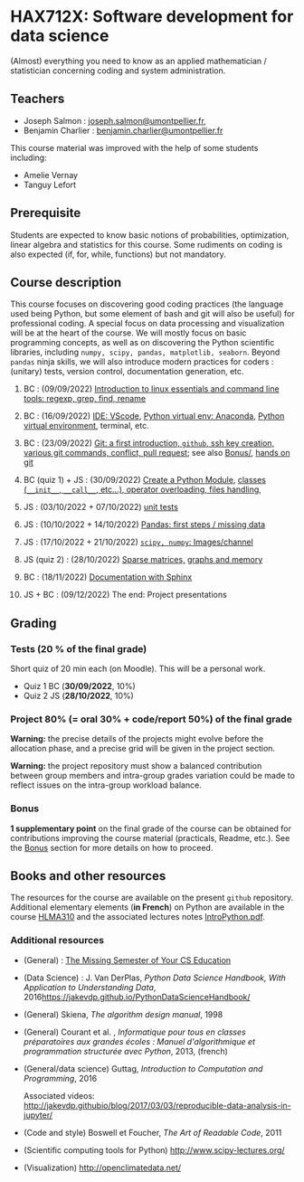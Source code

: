 # HAX712X: Software development for data science

(Almost) everything you need to know as an applied mathematician / statistician concerning coding and system administration.

## Teachers

- Joseph Salmon : joseph.salmon@umontpellier.fr,
- Benjamin Charlier : benjamin.charlier@umontpellier.fr

This course material was improved with the help of some students including:

- Amelie Vernay
- Tanguy Lefort


## Prerequisite

Students are expected to know basic notions of probabilities, optimization, linear algebra and statistics for this course.
Some rudiments on coding is also expected (if, for, while, functions) but not mandatory.

## Course description

This course focuses on discovering good coding practices (the language used being Python, but some element of bash and git will also be useful) for professional coding.
A special focus on data processing and visualization will be at the heart of the course.
We will mostly focus on basic programming concepts, as well as on discovering the Python scientific libraries, including ```numpy, scipy, pandas, matplotlib, seaborn```.
Beyond `pandas` ninja skills, we will also introduce modern practices for coders : (unitary) tests, version control, documentation generation, etc.


1. BC : (09/09/2022) [Introduction to linux essentials and command line tools: regexp, grep, find, rename](Courses/Bash/)

2. BC : (16/09/2022) [IDE: VScode](Courses/IDE/), [Python virtual env: Anaconda](Courses/Venv/), [Python virtual environment](Courses/Venv/), terminal, etc.

3. BC : (23/09/2022) [Git: a first introduction, `github`, ssh key creation, various git commands, conflict, pull request](Courses/Git/); see also [Bonus/](Bonus/), [hands on git](Courses/Git/)

4. BC (quiz 1) + JS : (30/09/2022) [Create a Python Module](Courses/Python-modules/), [classes (`__init__`, `__call__`, etc...), operator overloading, files handling](Courses/Classes_n_Exceptions/),

5. JS : (03/10/2022 + 07/10/2022)  [unit tests](Courses/Tests-CI/)

6. JS : (10/10/2022 + 14/10/2022)  [Pandas: first steps / missing data](Courses/Pandas/)

7. JS : (17/10/2022 + 21/10/2022) [`scipy, numpy`: Images/channel](Courses/Scipy/)

8. JS (quiz 2) : (28/10/2022) [Sparse matrices,](Courses/TimeMemory/) [graphs and memory](Courses/TimeMemory/)

9. BC : (18/11/2022) [Documentation with Sphinx](Courses/Docs/)

10. JS + BC : (09/12/2022) The end:  Project presentations


## Grading


### Tests (20 % of the final grade)
Short quiz of 20 min each (on Moodle). This will be a personal work.

- Quiz 1 BC (**30/09/2022**, 10%)
- Quiz 2 JS (**28/10/2022**, 10%)


### Project 80% (= oral 30% + code/report 50%) of the final grade


**Warning:** the precise details of the projects might evolve before the allocation phase, and a precise grid will be given in the project section.

**Warning:** the project repository must show a balanced contribution between group members and intra-group grades variation could be made to reflect issues on the intra-group workload balance.

### Bonus

**1 supplementary point** on the final grade of the course can be obtained for contributions improving the course material (practicals, Readme, etc.).
See the [Bonus](Bonus/) section for more details on how to proceed.



## Books and other resources

The resources for the course are available on the present `github` repository. Additional elementary elements (**in French**) on Python are available in the course [HLMA310](http://josephsalmon.eu/HLMA310.html) and the associated lectures notes [IntroPython.pdf](http://josephsalmon.eu/enseignement/Montpellier/HLMA310/IntroPython.pdf).

### Additional resources

- (General) : [The Missing Semester of Your CS Education](https://missing.csail.mit.edu/)
- (Data Science) : J. Van DerPlas, *Python Data Science Handbook, With Application to Understanding Data*, 2016<https://jakevdp.github.io/PythonDataScienceHandbook/>
- (General) Skiena, *The algorithm design manual*, 1998
- (General) Courant et al. , *Informatique pour tous en classes préparatoires aux grandes écoles : Manuel d'algorithmique et programmation structurée avec Python*,
2013, (french)
- (General/data science) Guttag, *Introduction to Computation and Programming*,
2016

    Associated videos: <http://jakevdp.githubio/blog/2017/03/03/reproducible-data-analysis-in-jupyter/>

- (Code and style) Boswell et Foucher, *The Art of Readable Code*, 2011
- (Scientific computing tools for Python) <http://www.scipy-lectures.org/>
- (Visualization) <http://openclimatedata.net/>

